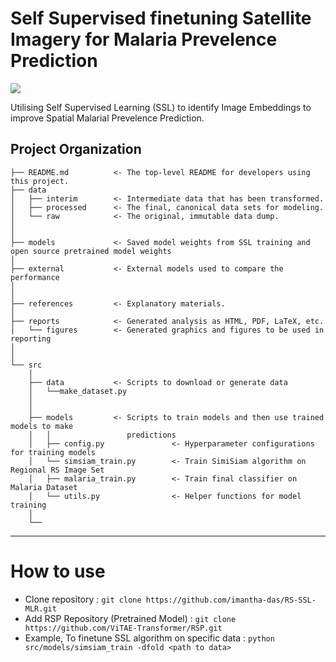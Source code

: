 # Self Supervised finetuning Satellite Imagery for Malaria Prevelence Prediction

<a target="_blank" href="https://cookiecutter-data-science.drivendata.org/">
    <img src="https://img.shields.io/badge/CCDS-Project%20template-328F97?logo=cookiecutter" />
</a>

Utilising Self Supervised Learning (SSL) to identify Image Embeddings to improve Spatial Malarial Prevelence Prediction.

## Project Organization

```
├── README.md          <- The top-level README for developers using this project.
├── data
│   ├── interim        <- Intermediate data that has been transformed.
│   ├── processed      <- The final, canonical data sets for modeling.
│   └── raw            <- The original, immutable data dump.
│
│
├── models             <- Saved model weights from SSL training and open source pretrained model weights
│
├── external           <- External models used to compare the performance 
│
│
├── references         <- Explanatory materials.
│
├── reports            <- Generated analysis as HTML, PDF, LaTeX, etc.
│   └── figures        <- Generated graphics and figures to be used in reporting
│
│
└── src
    │
    ├── data           <- Scripts to download or generate data
    │   └──make_dataset.py
    │
    │
    ├── models         <- Scripts to train models and then use trained models to make
    │   │                 predictions
    │   ├── config.py               <- Hyperparameter configurations for training models
    │   └── simsiam_train.py        <- Train SimiSiam algorithm on Regional RS Image Set
    │   ├── malaria_train.py        <- Train final classifier on Malaria Dataset
    │   └── utils.py                <- Helper functions for model training
    │
    └── 
```

--------

# How to use

* Clone repository : `git clone https://github.com/imantha-das/RS-SSL-MLR.git`
* Add RSP Repository (Pretrained Model) : `git clone https://github.com/ViTAE-Transformer/RSP.git`
* Example, To finetune SSL algorithm on specific data : `python src/models/simsiam_train -dfold <path to data>`